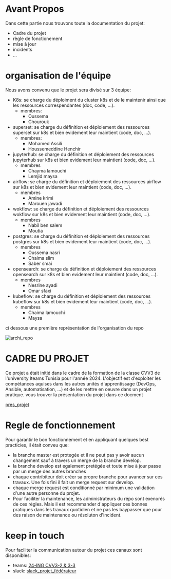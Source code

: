 # Avant Propos
Dans cette partie nous trouvons toute la documentation du projet:
- Cadre du projet
- règle de fonctionement
- mise à jour
- incidents
- ...
# organisation de l'équipe
Nous avons convenu que le projet sera divisé sur 3 équipe:
- K8s: se charge du déploiment du cluster k8s et de le maintenir ainsi que les ressources correspendantes (doc, code, ...).
  - membres:
    - Oussema
    - Chourouk
- superset: se charge du définition et déploiement des ressources superset sur k8s et bien evidement leur maintient (code, doc, ...).
  - membres:
    - Mohamed Assili
    - Houssemeddine Henchir
- jupyterhub: se charge du définition et déploiement des ressources jupyterhub sur k8s et bien evidement leur maintient (code, doc, ...).
  - membres
    - Chayma lamouchi
    - Lemjid maysa
- airflow: se charge du définition et déploiement des ressources airflow sur k8s et bien evidement leur maintient (code, doc, ...).
  - membres
    - Amine krimi
    - Marouen jawadi
- wokflow: se charge du définition et déploiement des ressources wokflow sur k8s et bien evidement leur maintient (code, doc, ...).
  - membres
    - Nabil ben salem
    - Moutia
- postgres: se charge du définition et déploiement des ressources postgres sur k8s et bien evidement leur maintient (code, doc, ...).
  - membres
    - Oussema nasri
    - Chaima slim
    - Saber smai
- opensearch: se charge du définition et déploiement des ressources opensearch sur k8s et bien evidement leur maintient (code, doc, ...).
  - membres
    - Nesrine ayadi
    - Omar sfaxi
- kubeflow: se charge du définition et déploiement des ressources kubeflow sur k8s et bien evidement leur maintient (code, doc, ...).
  - membres
    - Chaima lamouchi
    - Maysa

ci dessous une première représentation de l'organisation du repo

![archi_repo](../image/organisation_repo.png)

# CADRE DU PROJET
Ce projet a était initié dans le cadre de la formation de la classe CVV3 de l'university Iteams Tunisia pour l'année 2024.
L'objectif est d'exploiter les compétances aquises dans les autres unités d'apprentissage (DevOps, Ansible, automatisation, ...)
et de les mettre en oeuvre dans un projet pratique.
vous trouver la présentation du projet dans ce docment

[pres_projet](../pres_projet.pdf)

# Regle de fonctionnement
Pour garantir le bon fonctionnement et en appliquant quelques best practicies, il était conveu que:
- la branche master est protegée et il ne peut pas y avoir aucun changement sauf à travers un merge de la branche develop.
- la branche develop est egalement pretégée et toute mise à jour passe par un merge des autres branches
- chaque contribiteur doit créer sa propre branche pour avancer sur ces travaux. Une fois fini il fait un merge request sur develop.
- chaque merge request est conditionné par minimum une validation d'une autre personne du projet.
- Pour faciliter la maintenance, les administrateurs du répo sont exenorés de ces règles. Mais il est recommander d'appliquer ces bonnes pratiques dans les travaux quotidien et ne pas les baypasser que pour des raison de maintenance ou résoluton d'incident.

# keep in touch
Pour faciliter la communication autour du projet ces canaux sont disponibles:
- teams: [24-ING CVV3-2 & 3-3](https://teams.microsoft.com/l/team/19%3AD0V1LtmzoJwq4fUDJtGfry6WjIZXAa6RHmziWxLYSl81%40thread.tacv2/conversations?groupId=e7a071ee-61e1-458e-9e1d-8f6f5e6d8f81&tenantId=76965b8b-46f0-455b-9d56-37a500464222)
- slack: [slack_projet_fédérateur](https://join.slack.com/t/projetsiteams/shared_invite/zt-2so1ai8pi-~zOXJIwLxqPIKABGjpNXJA)
